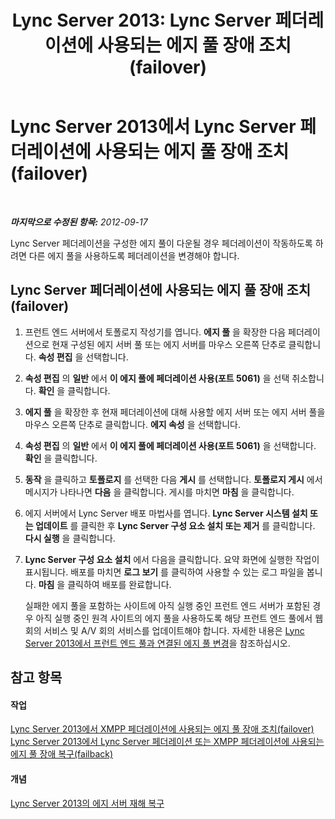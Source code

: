 ﻿---
title: 'Lync Server 2013: Lync Server 페더레이션에 사용되는 에지 풀 장애 조치(failover)'
TOCTitle: Lync Server 페더레이션에 사용되는 에지 풀 장애 조치(failover)
ms:assetid: 5c9da0f2-7429-40bb-bb3c-5cc4ecb5a13d
ms:mtpsurl: https://technet.microsoft.com/ko-kr/library/JJ688071(v=OCS.15)
ms:contentKeyID: 49885784
ms.date: 08/24/2015
mtps_version: v=OCS.15
ms.translationtype: HT
---

# Lync Server 2013에서 Lync Server 페더레이션에 사용되는 에지 풀 장애 조치(failover)

 

_**마지막으로 수정된 항목:** 2012-09-17_

Lync Server 페더레이션을 구성한 에지 풀이 다운될 경우 페더레이션이 작동하도록 하려면 다른 에지 풀을 사용하도록 페더레이션을 변경해야 합니다.

## Lync Server 페더레이션에 사용되는 에지 풀 장애 조치(failover)

1.  프런트 엔드 서버에서 토폴로지 작성기를 엽니다. **에지 풀** 을 확장한 다음 페더레이션으로 현재 구성된 에지 서버 풀 또는 에지 서버를 마우스 오른쪽 단추로 클릭합니다. **속성 편집** 을 선택합니다.

2.  **속성 편집** 의 **일반** 에서 **이 에지 풀에 페더레이션 사용(포트 5061)** 을 선택 취소합니다. **확인** 을 클릭합니다.

3.  **에지 풀** 을 확장한 후 현재 페더레이션에 대해 사용할 에지 서버 또는 에지 서버 풀을 마우스 오른쪽 단추로 클릭합니다. **에지 속성** 을 선택합니다.

4.  **속성 편집** 의 **일반** 에서 **이 에지 풀에 페더레이션 사용(포트 5061)** 을 선택합니다. **확인** 을 클릭합니다.

5.  **동작** 을 클릭하고 **토폴로지** 를 선택한 다음 **게시** 를 선택합니다. **토폴로지 게시** 에서 메시지가 나타나면 **다음** 을 클릭합니다. 게시를 마치면 **마침** 을 클릭합니다.

6.  에지 서버에서 Lync Server 배포 마법사를 엽니다. **Lync Server 시스템 설치 또는 업데이트** 를 클릭한 후 **Lync Server 구성 요소 설치 또는 제거** 를 클릭합니다. **다시 실행** 을 클릭합니다.

7.  **Lync Server 구성 요소 설치** 에서 다음을 클릭합니다. 요약 화면에 실행한 작업이 표시됩니다. 배포를 마치면 **로그 보기** 를 클릭하여 사용할 수 있는 로그 파일을 봅니다. **마침** 을 클릭하여 배포를 완료합니다.
    
    실패한 에지 풀을 포함하는 사이트에 아직 실행 중인 프런트 엔드 서버가 포함된 경우 아직 실행 중인 원격 사이트의 에지 풀을 사용하도록 해당 프런트 엔드 풀에서 웹 회의 서비스 및 A/V 회의 서비스를 업데이트해야 합니다. 자세한 내용은 [Lync Server 2013에서 프런트 엔드 풀과 연결된 에지 풀 변경](lync-server-2013-changing-the-edge-pool-associated-with-a-front-end-pool.md)을 참조하십시오.

## 참고 항목

#### 작업

[Lync Server 2013에서 XMPP 페더레이션에 사용되는 에지 풀 장애 조치(failover)](lync-server-2013-failing-over-the-edge-pool-used-for-xmpp-federation.md)  
[Lync Server 2013에서 Lync Server 페더레이션 또는 XMPP 페더레이션에 사용되는 에지 풀 장애 복구(failback)](lync-server-2013-failing-back-the-edge-pool-used-for-lync-server-federation-or-xmpp-federation.md)  

#### 개념

[Lync Server 2013의 에지 서버 재해 복구](lync-server-2013-edge-server-disaster-recovery.md)

